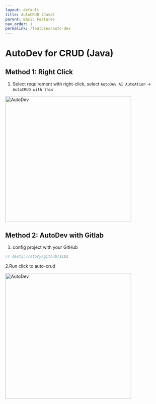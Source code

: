 ```yaml
---
layout: default
title: AutoCRUD (Java)
parent: Basic Features
nav_order: 1
permalink: /features/auto-dev
---
```


# AutoDev for CRUD (Java)

## Method 1: Right Click

1. Select requirement with right-click, select `AutoDev AI AutoAtion` -> `AutoCRUD with this`

<img src="https://unitmesh.cc/auto-dev/auto-coding-right-click.png" alt="AutoDev" width="400px"/>

## Method 2: AutoDev with Gitlab

1. config project with your GitHub

```java
// devti://story/github/1102
```

2.Run click to auto-crud

<img src="https://unitmesh.cc/auto-dev/auto-coding.png" alt="AutoDev" width="400px"/>
